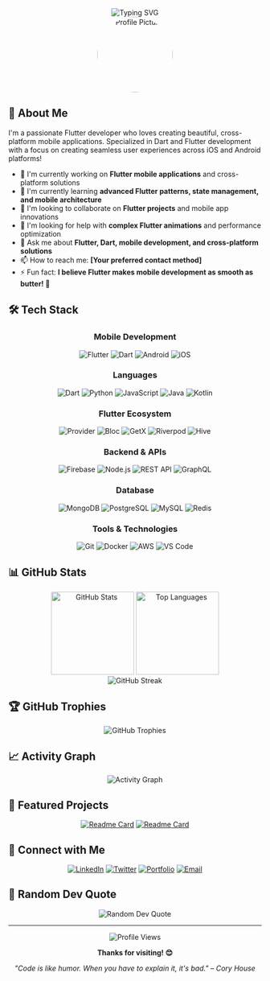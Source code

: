 <div align="center">
  <img src="https://readme-typing-svg.herokuapp.com?font=Fira+Code&pause=1000&color=2196F3&center=true&vCenter=true&width=435&lines=Hi+there!+I'm+oginoino+%F0%9F%91%8B;Welcome+to+my+GitHub+profile!;Let's+build+something+amazing!" alt="Typing SVG" />
</div>

<div align="center">
  <img src="https://github.com/oginoino.png" width="150" height="150" style="border-radius: 50%;" alt="Profile Picture">
</div>

## 🚀 About Me

I'm a passionate Flutter developer who loves creating beautiful, cross-platform mobile applications. Specialized in Dart and Flutter development with a focus on creating seamless user experiences across iOS and Android platforms!

- 🔭 I'm currently working on **Flutter mobile applications** and cross-platform solutions
- 🌱 I'm currently learning **advanced Flutter patterns, state management, and mobile architecture**
- 👯 I'm looking to collaborate on **Flutter projects** and mobile app innovations
- 🤔 I'm looking for help with **complex Flutter animations** and performance optimization
- 💬 Ask me about **Flutter, Dart, mobile development, and cross-platform solutions**
- 📫 How to reach me: **[Your preferred contact method]**
- ⚡ Fun fact: **I believe Flutter makes mobile development as smooth as butter! 🧈**

## 🛠️ Tech Stack

<div align="center">
  
### Mobile Development
![Flutter](https://img.shields.io/badge/-Flutter-02569B?style=flat-square&logo=flutter&logoColor=white)
![Dart](https://img.shields.io/badge/-Dart-0175C2?style=flat-square&logo=dart&logoColor=white)
![Android](https://img.shields.io/badge/-Android-3DDC84?style=flat-square&logo=android&logoColor=white)
![iOS](https://img.shields.io/badge/-iOS-000000?style=flat-square&logo=ios&logoColor=white)

### Languages
![Dart](https://img.shields.io/badge/-Dart-0175C2?style=flat-square&logo=dart&logoColor=white)
![Python](https://img.shields.io/badge/-Python-3776AB?style=flat-square&logo=python&logoColor=white)
![JavaScript](https://img.shields.io/badge/-JavaScript-F7DF1E?style=flat-square&logo=javascript&logoColor=black)
![Java](https://img.shields.io/badge/-Java-007396?style=flat-square&logo=java&logoColor=white)
![Kotlin](https://img.shields.io/badge/-Kotlin-0095D5?style=flat-square&logo=kotlin&logoColor=white)

### Flutter Ecosystem
![Provider](https://img.shields.io/badge/-Provider-02569B?style=flat-square&logo=flutter&logoColor=white)
![Bloc](https://img.shields.io/badge/-Bloc-02569B?style=flat-square&logo=flutter&logoColor=white)
![GetX](https://img.shields.io/badge/-GetX-9C27B0?style=flat-square&logo=flutter&logoColor=white)
![Riverpod](https://img.shields.io/badge/-Riverpod-02569B?style=flat-square&logo=flutter&logoColor=white)
![Hive](https://img.shields.io/badge/-Hive-FF6B35?style=flat-square&logo=flutter&logoColor=white)

### Backend & APIs
![Firebase](https://img.shields.io/badge/-Firebase-FFCA28?style=flat-square&logo=firebase&logoColor=black)
![Node.js](https://img.shields.io/badge/-Node.js-339933?style=flat-square&logo=node.js&logoColor=white)
![REST API](https://img.shields.io/badge/-REST_API-02569B?style=flat-square&logo=api&logoColor=white)
![GraphQL](https://img.shields.io/badge/-GraphQL-E10098?style=flat-square&logo=graphql&logoColor=white)

### Database
![MongoDB](https://img.shields.io/badge/-MongoDB-47A248?style=flat-square&logo=mongodb&logoColor=white)
![PostgreSQL](https://img.shields.io/badge/-PostgreSQL-336791?style=flat-square&logo=postgresql&logoColor=white)
![MySQL](https://img.shields.io/badge/-MySQL-4479A1?style=flat-square&logo=mysql&logoColor=white)
![Redis](https://img.shields.io/badge/-Redis-DC382D?style=flat-square&logo=redis&logoColor=white)

### Tools & Technologies
![Git](https://img.shields.io/badge/-Git-F05032?style=flat-square&logo=git&logoColor=white)
![Docker](https://img.shields.io/badge/-Docker-2496ED?style=flat-square&logo=docker&logoColor=white)
![AWS](https://img.shields.io/badge/-AWS-232F3E?style=flat-square&logo=amazon-aws&logoColor=white)
![VS Code](https://img.shields.io/badge/-VS_Code-007ACC?style=flat-square&logo=visual-studio-code&logoColor=white)

</div>

## 📊 GitHub Stats

<div align="center">
  <img src="https://github-readme-stats.vercel.app/api?username=oginoino&show_icons=true&theme=radical&hide_border=true" alt="GitHub Stats" height="165">
  <img src="https://github-readme-stats.vercel.app/api/top-langs/?username=oginoino&layout=compact&theme=radical&hide_border=true" alt="Top Languages" height="165">
</div>

<div align="center">
  <img src="https://github-readme-streak-stats.herokuapp.com/?user=oginoino&theme=radical&hide_border=true" alt="GitHub Streak">
</div>

## 🏆 GitHub Trophies

<div align="center">
  <img src="https://github-profile-trophy.vercel.app/?username=oginoino&theme=radical&no-frame=true&no-bg=true&margin-w=4" alt="GitHub Trophies">
</div>

## 📈 Activity Graph

<div align="center">
  <img src="https://github-readme-activity-graph.vercel.app/graph?username=oginoino&theme=react-dark&hide_border=true" alt="Activity Graph">
</div>

## 🌟 Featured Projects

<div align="center">
  
[![Readme Card](https://github-readme-stats.vercel.app/api/pin/?username=oginoino&repo=montreal&theme=radical&hide_border=true)](https://github.com/oginoino/montreal)
[![Readme Card](https://github-readme-stats.vercel.app/api/pin/?username=oginoino&repo=camilo&theme=radical&hide_border=true)](https://github.com/oginoino/camilo)

</div>

## 🤝 Connect with Me

<div align="center">
  
[![LinkedIn](https://img.shields.io/badge/-LinkedIn-0077B5?style=for-the-badge&logo=linkedin&logoColor=white)](https://linkedin.com/in/your-profile)
[![Twitter](https://img.shields.io/badge/-Twitter-1DA1F2?style=for-the-badge&logo=twitter&logoColor=white)](https://twitter.com/your-handle)
[![Portfolio](https://img.shields.io/badge/-Portfolio-000000?style=for-the-badge&logo=react&logoColor=white)](https://your-portfolio.com)
[![Email](https://img.shields.io/badge/-Email-D14836?style=for-the-badge&logo=gmail&logoColor=white)](mailto:your-email@example.com)

</div>

## 💭 Random Dev Quote

<div align="center">
  <img src="https://quotes-github-readme.vercel.app/api?type=horizontal&theme=radical" alt="Random Dev Quote">
</div>

---

<div align="center">
  <img src="https://komarev.com/ghpvc/?username=oginoino&label=Profile%20views&color=0e75b6&style=flat" alt="Profile Views">
  
  **Thanks for visiting! 😊**
  
  *"Code is like humor. When you have to explain it, it's bad." – Cory House*
</div>

